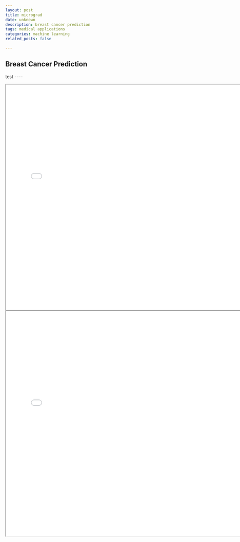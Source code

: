 ```yaml
---
layout: post
title: micrograd
date: unknown
description: breast cancer prediction
tags: medical applications
categories: machine learning
related_posts: false

---
```


## Breast Cancer Prediction  

test ---- 

<iframe src="{{ site.baseurl }}/assets/html/data_eda.html" width="150%" height="700px"></iframe>

<iframe src="{{ site.baseurl }}/assets/html/breast_cancer_prediction.html" width="150%" height="700px"></iframe>
